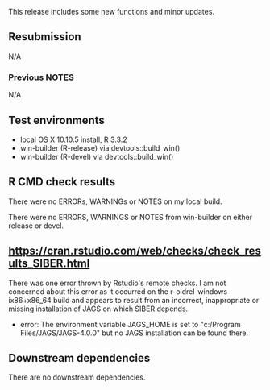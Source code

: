 
This release includes some new functions and minor updates.

## Resubmission
N/A

### Previous NOTES
N/A

## Test environments
* local OS X 10.10.5 install, R 3.3.2
* win-builder (R-release) via devtools::build_win()
* win-builder (R-devel) via devtools::build_win()

## R CMD check results
There were no ERRORs, WARNINGs or NOTES on my local build.

There were no ERRORS, WARNINGS or NOTES from win-builder on either release or devel.

## https://cran.rstudio.com/web/checks/check_results_SIBER.html
There was one error thrown by Rstudio's remote checks. I am not concerned about this error as it occurred on the r-oldrel-windows-ix86+x86_64 build and appears to result from an incorrect, inappropriate or missing installation of JAGS on which SIBER depends.
+ error: The environment variable JAGS_HOME is set to "c:/Program Files/JAGS/JAGS-4.0.0" but no JAGS installation can be found there.

## Downstream dependencies
There are no downstream dependencies.

